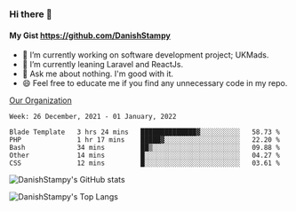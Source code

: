 ### Hi there 👋

#### My Gist https://github.com/DanishStampy

- 🔭 I’m currently working on software development project; UKMads.
- 🌱 I’m currently leaning Laravel and ReactJs.
- 💬 Ask me about nothing. I'm good with it.
- 😄 Feel free to educate me if you find any unnecessary code in my repo.


[Our Organization](https://github.com/lepak-xyz)
<br>

<!--START_SECTION:waka-->
```text
Week: 26 December, 2021 - 01 January, 2022

Blade Template   3 hrs 24 mins   ██████████████▓░░░░░░░░░░   58.73 % 
PHP              1 hr 17 mins    █████▓░░░░░░░░░░░░░░░░░░░   22.20 % 
Bash             34 mins         ██▒░░░░░░░░░░░░░░░░░░░░░░   09.88 % 
Other            14 mins         █░░░░░░░░░░░░░░░░░░░░░░░░   04.27 % 
CSS              12 mins         █░░░░░░░░░░░░░░░░░░░░░░░░   03.61 % 
```
<!--END_SECTION:waka-->

![DanishStampy's GitHub stats](https://github-readme-stats.vercel.app/api?username=DanishStampy&show_icons=true&theme=tokyonight&hide_border=false)

![DanishStampy's Top Langs](https://github-readme-stats.vercel.app/api/top-langs/?username=DanishStampy&langs_count=10&layout=compact)



<!--
**DanishStampy/DanishStampy** is a ✨ _special_ ✨ repository because its `README.md` (this file) appears on your GitHub profile.

Here are some ideas to get you started:

- 🔭 I’m currently working on ...
- 🌱 I’m currently learning ...
- 👯 I’m looking to collaborate on ...
- 🤔 I’m looking for help with ...
- 💬 Ask me about ...
- 📫 How to reach me: ...
- 😄 Pronouns: ...
- ⚡ Fun fact: ...
-->
